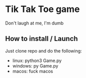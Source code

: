 # Tik Tak Toe game

Don't laugh at me, I'm dumb

## How to install / Launch

Just clone repo and do the following:
- linux: python3 Game.py
- windows: py Game.py
- macos: fuck macos